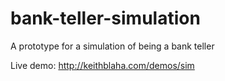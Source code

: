 bank-teller-simulation
======================

A prototype for a simulation of being a bank teller

Live demo: http://keithblaha.com/demos/sim
